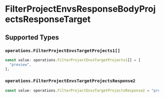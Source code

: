 # FilterProjectEnvsResponseBodyProjectsResponseTarget


## Supported Types

### `operations.FilterProjectEnvsTargetProjects1[]`

```typescript
const value: operations.FilterProjectEnvsTargetProjects1[] = [
  "preview",
];
```

### `operations.FilterProjectEnvsTargetProjectsResponse2`

```typescript
const value: operations.FilterProjectEnvsTargetProjectsResponse2 = "preview";
```

